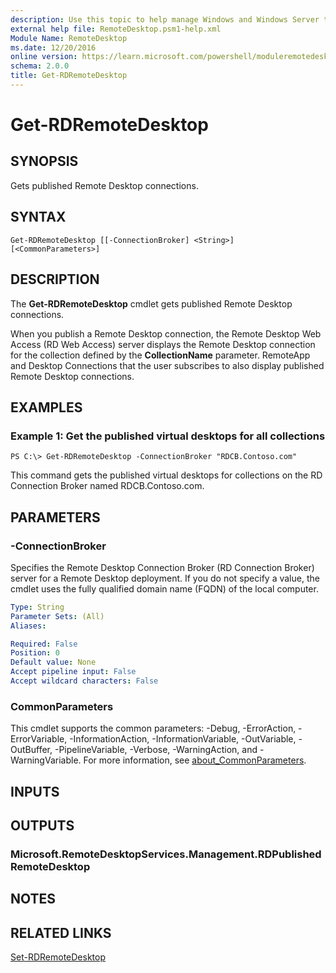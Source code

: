 ```yaml
---
description: Use this topic to help manage Windows and Windows Server technologies with Windows PowerShell.
external help file: RemoteDesktop.psm1-help.xml
Module Name: RemoteDesktop
ms.date: 12/20/2016
online version: https://learn.microsoft.com/powershell/moduleremotedesktop/get-rdremotedesktop?view=windowsserver2016-ps&wt.mc_id=ps-gethelp
schema: 2.0.0
title: Get-RDRemoteDesktop
---
```


# Get-RDRemoteDesktop

## SYNOPSIS
Gets published Remote Desktop connections.

## SYNTAX

```
Get-RDRemoteDesktop [[-ConnectionBroker] <String>] [<CommonParameters>]
```

## DESCRIPTION
The **Get-RDRemoteDesktop** cmdlet gets published Remote Desktop connections.

When you publish a Remote Desktop connection, the Remote Desktop Web Access (RD Web Access) server displays the Remote Desktop connection for the collection defined by the **CollectionName** parameter.
RemoteApp and Desktop Connections that the user subscribes to also display published Remote Desktop connections.

## EXAMPLES

### Example 1: Get the published virtual desktops for all collections
```
PS C:\> Get-RDRemoteDesktop -ConnectionBroker "RDCB.Contoso.com"
```

This command gets the published virtual desktops for collections on the RD Connection Broker named RDCB.Contoso.com.

## PARAMETERS

### -ConnectionBroker
Specifies the Remote Desktop Connection Broker (RD Connection Broker) server for a Remote Desktop deployment.
If you do not specify a value, the cmdlet uses the fully qualified domain name (FQDN) of the local computer.

```yaml
Type: String
Parameter Sets: (All)
Aliases:

Required: False
Position: 0
Default value: None
Accept pipeline input: False
Accept wildcard characters: False
```

### CommonParameters
This cmdlet supports the common parameters: -Debug, -ErrorAction, -ErrorVariable, -InformationAction, -InformationVariable, -OutVariable, -OutBuffer, -PipelineVariable, -Verbose, -WarningAction, and -WarningVariable. For more information, see [about_CommonParameters](https://go.microsoft.com/fwlink/?LinkID=113216).

## INPUTS

## OUTPUTS

### Microsoft.RemoteDesktopServices.Management.RDPublishedRemoteDesktop

## NOTES

## RELATED LINKS

[Set-RDRemoteDesktop](./Set-RDRemoteDesktop.md)

